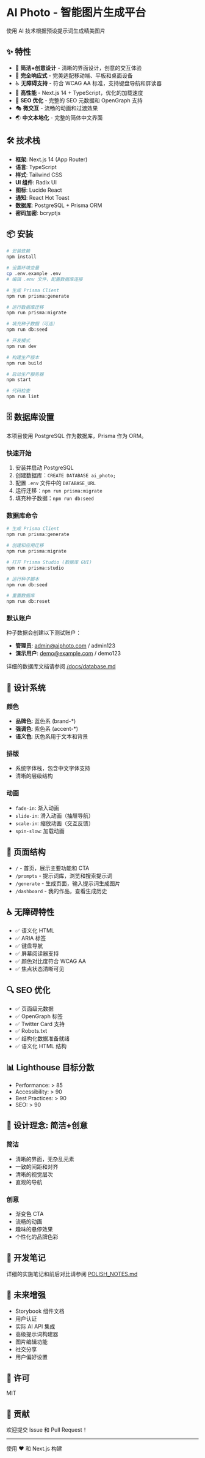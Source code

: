 # AI Photo - 智能图片生成平台

使用 AI 技术根据预设提示词生成精美图片

## ✨ 特性

- 🎨 **简洁+创意设计** - 清晰的界面设计，创意的交互体验
- 📱 **完全响应式** - 完美适配移动端、平板和桌面设备
- ♿ **无障碍支持** - 符合 WCAG AA 标准，支持键盘导航和屏读器
- 🚀 **高性能** - Next.js 14 + TypeScript，优化的加载速度
- 🎯 **SEO 优化** - 完整的 SEO 元数据和 OpenGraph 支持
- 🎭 **微交互** - 流畅的动画和过渡效果
- 🌏 **中文本地化** - 完整的简体中文界面

## 🛠️ 技术栈

- **框架**: Next.js 14 (App Router)
- **语言**: TypeScript
- **样式**: Tailwind CSS
- **UI 组件**: Radix UI
- **图标**: Lucide React
- **通知**: React Hot Toast
- **数据库**: PostgreSQL + Prisma ORM
- **密码加密**: bcryptjs

## 📦 安装

```bash
# 安装依赖
npm install

# 设置环境变量
cp .env.example .env
# 编辑 .env 文件，配置数据库连接

# 生成 Prisma Client
npm run prisma:generate

# 运行数据库迁移
npm run prisma:migrate

# 填充种子数据（可选）
npm run db:seed

# 开发模式
npm run dev

# 构建生产版本
npm run build

# 启动生产服务器
npm start

# 代码检查
npm run lint
```

## 🗄️ 数据库设置

本项目使用 PostgreSQL 作为数据库，Prisma 作为 ORM。

### 快速开始

1. 安装并启动 PostgreSQL
2. 创建数据库：`CREATE DATABASE ai_photo;`
3. 配置 `.env` 文件中的 `DATABASE_URL`
4. 运行迁移：`npm run prisma:migrate`
5. 填充种子数据：`npm run db:seed`

### 数据库命令

```bash
# 生成 Prisma Client
npm run prisma:generate

# 创建和应用迁移
npm run prisma:migrate

# 打开 Prisma Studio (数据库 GUI)
npm run prisma:studio

# 运行种子脚本
npm run db:seed

# 重置数据库
npm run db:reset
```

### 默认账户

种子数据会创建以下测试账户：

- **管理员**: admin@aiphoto.com / admin123
- **演示用户**: demo@example.com / demo123

详细的数据库文档请参阅 [/docs/database.md](./docs/database.md)

## 🎨 设计系统

### 颜色
- **品牌色**: 蓝色系 (brand-*)
- **强调色**: 紫色系 (accent-*)
- **语义色**: 灰色系用于文本和背景

### 排版
- 系统字体栈，包含中文字体支持
- 清晰的层级结构

### 动画
- `fade-in`: 渐入动画
- `slide-in`: 滑入动画（抽屉导航）
- `scale-in`: 缩放动画（交互反馈）
- `spin-slow`: 加载动画

## 📱 页面结构

- `/` - 首页，展示主要功能和 CTA
- `/prompts` - 提示词库，浏览和搜索提示词
- `/generate` - 生成页面，输入提示词生成图片
- `/dashboard` - 我的作品，查看生成历史

## ♿ 无障碍特性

- ✅ 语义化 HTML
- ✅ ARIA 标签
- ✅ 键盘导航
- ✅ 屏幕阅读器支持
- ✅ 颜色对比度符合 WCAG AA
- ✅ 焦点状态清晰可见

## 🔍 SEO 优化

- ✅ 页面级元数据
- ✅ OpenGraph 标签
- ✅ Twitter Card 支持
- ✅ Robots.txt
- ✅ 结构化数据准备就绪
- ✅ 语义化 HTML 结构

## 📊 Lighthouse 目标分数

- Performance: > 85
- Accessibility: > 90
- Best Practices: > 90
- SEO: > 90

## 🎯 设计理念: 简洁+创意

### 简洁
- 清晰的界面，无杂乱元素
- 一致的间距和对齐
- 清晰的视觉层次
- 直观的导航

### 创意
- 渐变色 CTA
- 流畅的动画
- 趣味的悬停效果
- 个性化的品牌色彩

## 📝 开发笔记

详细的实施笔记和前后对比请参阅 [POLISH_NOTES.md](./POLISH_NOTES.md)

## 🚀 未来增强

- Storybook 组件文档
- 用户认证
- 实际 AI API 集成
- 高级提示词构建器
- 图片编辑功能
- 社交分享
- 用户偏好设置

## 📄 许可

MIT

## 👥 贡献

欢迎提交 Issue 和 Pull Request！

---

使用 ❤️ 和 Next.js 构建
